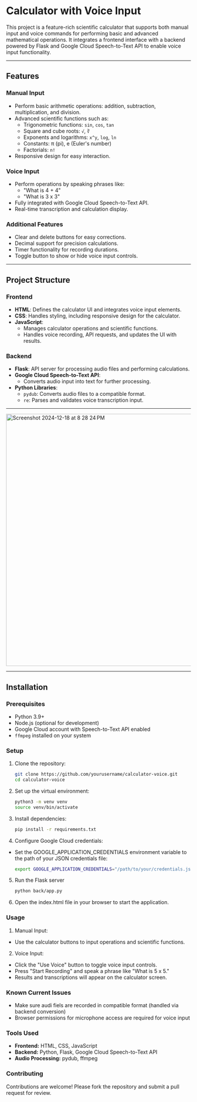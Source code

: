 # Calculator with Voice Input

This project is a feature-rich scientific calculator that supports both manual input and voice commands for performing basic and advanced mathematical operations. It integrates a frontend interface with a backend powered by Flask and Google Cloud Speech-to-Text API to enable voice input functionality.

---

## Features

### Manual Input
- Perform basic arithmetic operations: addition, subtraction, multiplication, and division.
- Advanced scientific functions such as:
  - Trigonometric functions: `sin`, `cos`, `tan`
  - Square and cube roots: `√`, `∛`
  - Exponents and logarithms: `x^y`, `log`, `ln`
  - Constants: π (pi), e (Euler's number)
  - Factorials: `n!`
- Responsive design for easy interaction.

### Voice Input
- Perform operations by speaking phrases like: 
  - "What is 4 + 4"
  - "What is 3 x 3"
- Fully integrated with Google Cloud Speech-to-Text API.
- Real-time transcription and calculation display.

### Additional Features
- Clear and delete buttons for easy corrections.
- Decimal support for precision calculations.
- Timer functionality for recording durations.
- Toggle button to show or hide voice input controls.

---

## Project Structure

### Frontend
- **HTML**: Defines the calculator UI and integrates voice input elements.
- **CSS**: Handles styling, including responsive design for the calculator.
- **JavaScript**:
  - Manages calculator operations and scientific functions.
  - Handles voice recording, API requests, and updates the UI with results.

### Backend
- **Flask**: API server for processing audio files and performing calculations.
- **Google Cloud Speech-to-Text API**:
  - Converts audio input into text for further processing.
- **Python Libraries**:
  - `pydub`: Converts audio files to a compatible format.
  - `re`: Parses and validates voice transcription input.

---
<img width="685" alt="Screenshot 2024-12-18 at 8 28 24 PM" src="https://github.com/user-attachments/assets/36caba2a-d5ce-4075-a91d-192b75f7deaf"/>

---

## Installation

### Prerequisites
- Python 3.9+
- Node.js (optional for development)
- Google Cloud account with Speech-to-Text API enabled
- `ffmpeg` installed on your system

### Setup
1. Clone the repository:
   ```bash
   git clone https://github.com/yourusername/calculator-voice.git
   cd calculator-voice

2. Set up the virtual environment:
    ```bash
    python3 -m venv venv
    source venv/bin/activate
3. Install dependencies:
    ```bash
    pip install -r requirements.txt 
4. Configure Google Cloud credentials:
  - Set the GOOGLE_APPLICATION_CREDENTIALS environment variable to the path of your JSON credentials file:
    ```bash
    export GOOGLE_APPLICATION_CREDENTIALS="/path/to/your/credentials.json"
5. Run the Flask server
   ```bash
   python back/app.py
7. Open the index.html file in your browser to start the application.

### Usage
1. Manual Input:
  - Use the calculator buttons to input operations and scientific functions.
2. Voice Input:
  - Click the "Use Voice" button to toggle voice input controls.
  - Press "Start Recording" and speak a phrase like "What is 5 x 5."
  - Results and transcriptions will appear on the calculator screen.

### Known Current Issues
- Make sure audi fiels are recorded in compatible format (handled via backend conversion)
- Browser permissions for microphone access are required for voice input

### Tools Used
- **Frontend:** HTML, CSS, JavaScript
- **Backend:** Python, Flask, Google Cloud Speech-to-Text API
- **Audio Processing:** pydub, ffmpeg

### Contributing
Contributions are welcome! Please fork the repository and submit a pull request for review.



